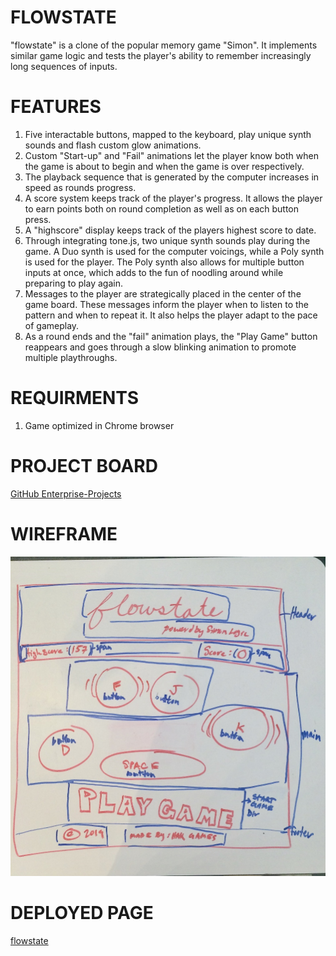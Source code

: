 # FLOWSTATE
"flowstate" is a clone of the popular memory game "Simon". It implements similar game logic and tests the player's ability to remember increasingly long sequences of inputs.

# FEATURES
1. Five interactable buttons, mapped to the keyboard, play unique synth sounds and flash custom glow      animations.
2. Custom "Start-up" and "Fail" animations let the player know both when the game is about to begin and when the game is over respectively.
3. The playback sequence that is generated by the computer increases in speed as rounds progress.
4. A score system keeps track of the player's progress. It allows the player to earn points both on round completion as well as on each button press.
5. A "highscore" display keeps track of the players highest score to date.
6. Through integrating tone.js, two unique synth sounds play during the game. A Duo synth is used for the computer voicings, while a Poly synth is used for the player. The Poly synth also allows for multiple button inputs at once, which adds to the fun of noodling around while preparing to play again.
7. Messages to the player are strategically placed in the center of the game board. These messages inform the player when to listen to the pattern and when to repeat it. It also helps the player adapt to the pace of gameplay.
8. As a round ends and the "fail" animation plays, the "Play Game" button reappears and goes through a slow blinking animation to promote multiple playthroughs.

# REQUIRMENTS
1. Game optimized in Chrome browser

# PROJECT BOARD
[GitHub Enterprise-Projects](https://git.generalassemb.ly/11hkella/project1/projects)

# WIREFRAME
![Wireframe](/wireframe.jpg)

# DEPLOYED PAGE
[flowstate](https://silly-haibt-f3365c.netlify.com)
